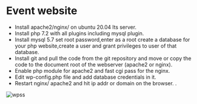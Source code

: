 # Event website

- Install apache2/nginx/ on ubuntu 20.04 lts server.
- Install php 7.2 with all plugins including mysql plugin.
- Install mysql 5.7 set root password,enter as a root create a database for your php website,create a user and grant privileges to user of that database.
- Install git and pull the code from the git repository and move or copy the code to the document root of the webserver (apache2 or nginx). 
- Enable php module for apache2 and fast cgi pass for the nginx. 
- Edit wp-config.php file and add database credentials in it.
- Restart nginx/ apache2 and hit ip addr or domain on the browser. .

![wpss](https://user-images.githubusercontent.com/113520851/207797922-df825db9-3af9-48d8-9992-b1f3c5b39d5c.png)








